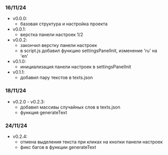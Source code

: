 ### 16/11/24

- v0.0.0:
  - базовая структура и настройка проекта
- v0.0.1:
  - верстка панели настроек 1/2
- v0.0.2:
  - закончил верстку панели настроек
  - в script.js добавил функцию settingsPanelInit, изменение 'ru' на 'en'
- v0.1.0:
  - инициализация панели настроек в settingsPanelInit
- v0.1.1:
  - добавил пару текстов в texts.json

### 18/11/24

- v0.2.0 - v0.2.3:
  - добавил массивы случайных слов в texts.json
  - функция generateText

### 24/11/24

- v0.2.4:
  - отмена выделения текста при кликах на кнопки панели настроек
  - фикс багов в функции generateText
